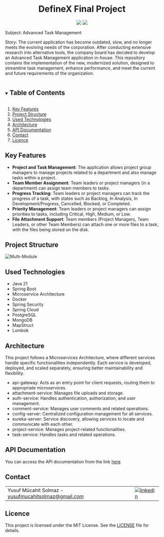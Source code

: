 <h1 align="center">
DefineX Final Project</h1>

<p align="center">
  <img src="https://img.shields.io/badge/-Java-DD052B?style=flat&logo=java&logoColor=white">
  <img src="https://img.shields.io/badge/Spring_Boot-6DB33F?style=flat&logo=springboot&logoColor=white">
  
</p>

Subject: Advanced Task Management  

Story: The current application has become outdated, slow, and no longer meets the evolving needs of the corporation. After conducting extensive research into alternative tools, the company board has decided to develop an Advanced Task Management application in-house. This repository contains the implementation of the new, modernized solution, designed to streamline task management, enhance performance, and meet the current and future requirements of the organization.

<details open="open">
  <summary><h2 style="display: inline-block">Table of Contents</h2></summary>
  <ol>
    <li>
      <a href="#key-features">Key Features</a>
    </li>
    <li><a href="#project-structure">Project Structure</a></li>
    <li><a href="#used-technologies">Used Technologies</a></li>
    <li><a href="architecture">Architecture</a></li>
    <li><a href="#api-documentation">API Documentation</a></li>
    <li><a href="#contact">Contact</a></li>
    <li><a href="#licence">Licence</a></li>
  </ol>
</details>

## Key Features  
- **Project and Task Management**: The application allows project group managers to manage projects related to a department and also manage tasks within a project.  
- **Team Member Assignment**: Team leaders or project managers (in a department) can assign team members to tasks.  
- **Progress Tracking**: Team leaders or project managers can track the progress of a task, with states such as Backlog, In Analysis, In Development/Progress, Cancelled, Blocked, or Completed.  
- **Priority Management**: Team leaders or project managers can assign priorities to tasks, including Critical, High, Medium, or Low.  
- **File Attachment Support**: Team members (Project Managers, Team Leaders, or other Team Members) can attach one or more files to a task, with the files being stored on the disk.


## Project Structure
![Multı-Module](https://github.com/user-attachments/assets/7424a07a-ca59-450b-aeb7-ac5e0cce9b2c)

## Used Technologies
* Java 21
* Spring Boot
* Microservice Architecture
* Docker
* Spring Security
* Spring Cloud
* PostgreSQL
* MongoDB
* MapStruct
* Lombok

## Architecture
This project follows a Microservices Architecture, where different services handle specific functionalities independently. Each service is developed, deployed, and scaled separately, ensuring better maintainability and flexibility.

* api-gateway: Acts as an entry point for client requests, routing them to appropriate microservices.
* attachment-service: Manages file uploads and storage.
* auth-service: Handles authentication, authorization, and user management.
* comment-service: Manages user comments and related operations.
* config-server: Centralized configuration management for all services.
* eureka-server: Service discovery, allowing services to locate and communicate with each other.
* project-service: Manages project-related functionalities.
* task-service: Handles tasks and related operations.


## API Documentation
You can access the API documentation from the link [here](https://drive.google.com/file/d/1B0eDaCQA7BzJtjLg2mNvj1gK-nF5rbNy/view?usp=drive_link)

## Contact

<table style="border-collapse: collapse; width: 100%;">
  <tr>
    <td style="padding-right: 10px;">Yusuf Mücahit Solmaz - <a href="mailto:yusufmucahitsolmaz@gmail.com">yusufmucahitsolmaz@gmail.com</a></td>
    <td>
      <a href="https://www.linkedin.com/in/yusuf-mucahit-solmaz/" target="_blank">
        <img src="https://img.shields.io/badge/linkedin-%231E77B5.svg?&style=for-the-badge&logo=linkedin&logoColor=white" alt="linkedin" style="vertical-align: middle;" />
      </a>
    </td>
  </tr>
</table>

## Licence
This project is licensed under the MIT License. See the [LICENSE](LICENSE) file for details.
